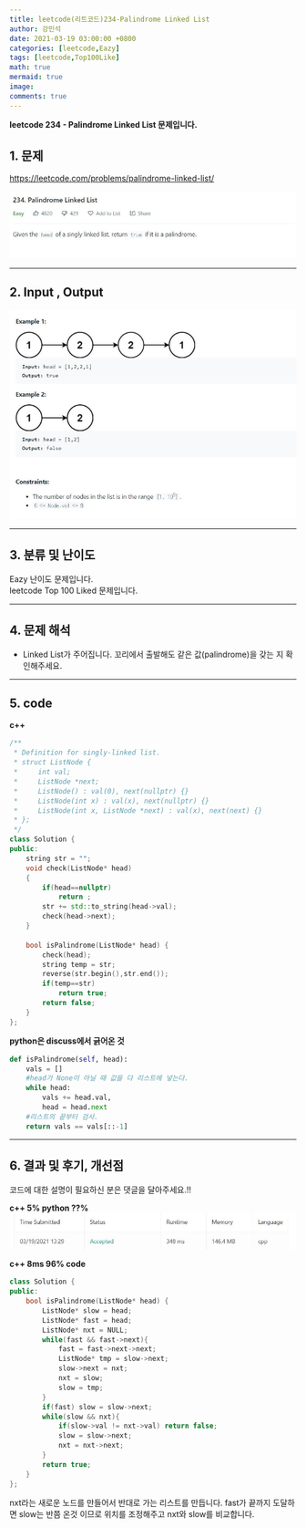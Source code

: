 ```yaml
---
title: leetcode(리트코드)234-Palindrome Linked List
author: 강민석
date: 2021-03-19 03:00:00 +0800
categories: [leetcode,Eazy]
tags: [leetcode,Top100Like]
math: true
mermaid: true
image: 
comments: true
---
```


**leetcode 234 - Palindrome Linked List 문제입니다.**

## 1. 문제
<https://leetcode.com/problems/palindrome-linked-list/>  

![](/assets/img/sample/leetcode/234/Problem.JPG)

-----  

## 2. Input , Output

![](/assets/img/sample/leetcode/234/input.JPG)  


-----  

## 3. 분류 및 난이도

Eazy 난이도 문제입니다.  
leetcode Top 100 Liked 문제입니다.  


-----  

## 4. 문제 해석

- Linked List가 주어집니다. 꼬리에서 출발해도 같은 값(palindrome)을 갖는 지 확인해주세요.

-----  

## 5. code


**c++**

```c++
/**
 * Definition for singly-linked list.
 * struct ListNode {
 *     int val;
 *     ListNode *next;
 *     ListNode() : val(0), next(nullptr) {}
 *     ListNode(int x) : val(x), next(nullptr) {}
 *     ListNode(int x, ListNode *next) : val(x), next(next) {}
 * };
 */
class Solution {
public:
    string str = "";
    void check(ListNode* head)
    {
        if(head==nullptr)
            return ;
        str += std::to_string(head->val);
        check(head->next);
    }
    
    bool isPalindrome(ListNode* head) {
        check(head);
        string temp = str;
        reverse(str.begin(),str.end());
        if(temp==str)
            return true;
        return false;
    }
};
```

**python은 discuss에서 긁어온 것**

```python
def isPalindrome(self, head):
    vals = []
    #head가 None이 아닐 때 값을 다 리스트에 넣는다.
    while head:
        vals += head.val,
        head = head.next
    #리스트의 끝부터 검사.
    return vals == vals[::-1]
```


-----

## 6. 결과 및 후기, 개선점

코드에 대한 설명이 필요하신 분은 댓글을 달아주세요.!!

**c++ 5% python ??%** 
![](/assets/img/sample/leetcode/234/result.JPG)  




**c++ 8ms 96% code**

```c++
class Solution {
public:
    bool isPalindrome(ListNode* head) {
        ListNode* slow = head;
        ListNode* fast = head;
        ListNode* nxt = NULL;
        while(fast && fast->next){
            fast = fast->next->next;
            ListNode* tmp = slow->next;
            slow->next = nxt;
            nxt = slow;
            slow = tmp;
        }
        if(fast) slow = slow->next;
        while(slow && nxt){
            if(slow->val != nxt->val) return false;
            slow = slow->next;
            nxt = nxt->next;
        }
        return true;
    }
};
```

nxt라는 새로운 노드를 만들어서 반대로 가는 리스트를 만듭니다.
fast가 끝까지 도달하면 slow는 반쯤 온것 이므로 위치를 조정해주고 nxt와 slow를 비교합니다.


